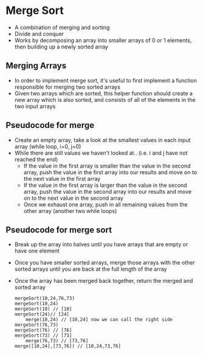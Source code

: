 # Merge Sort

-   A combination of merging and sorting
-   Divide and conquer
-   Works by decomposing an array into smaller arrays of 0 or 1 elements, then building up a newly sorted array

## Merging Arrays

-   In order to implement merge sort, it's useful to first implement a function responsible for merging two sorted arrays
-   Given two arrays which are sorted, this helper function should create a new array which is also sorted, and consists of all of the elements in the two input arrays

## Pseudocode for merge

-   Create an empty array, take a look at the smallest values in each input array (while loop, i=0, j=0)
-   While there are still values we haven't looked at.. (i.e. i and j have not reached the end)
    -   If the value in the first array is smaller than the value in the second array, push the value in the first array into our results and move on to the next value in the first array
    -   If the value in the first array is larger than the value in the second array, push the value in the second array into our results and move on to the next value in the second array
    -   Once we exhaust one array, push in all remaining values from the other array (another two while loops)

## Pseudocode for merge sort

-   Break up the array into halves until you have arrays that are empty or have one element
-   Once you have smaller sorted arrays, merge those arrays with the other sorted arrays until you are back at the full length of the array
-   Once the array has been merged back together, return the merged and sorted array

        mergeSort(10,24,76,73)
        mergeSort(10,24)
        mergeSort(10) // [10]
        mergeSort(24)// [24]
            merge(10,24) // [10,24] now we can call the right side
        mergeSort(76,73)
        mergeSort(76) // [76]
        mergeSort(73) // [73]
            merge(76,73) // [73,76]
        merge([10,24],[73,76]) // [10,24,73,76]
